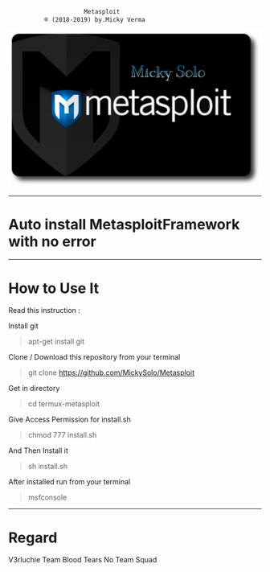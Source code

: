                          Metasploit
              ® (2018-2019) by.Micky Verma
              
 <img src="https://raw.githubusercontent.com/MickySolo/Metasploit/master/PicsArt_08-13-04.51.54.png">

    

______________________________________
# Auto install MetasploitFramework with no error

______________________________________
# How to Use It

Read this instruction :

Install git

> apt-get install git

Clone / Download this repository from your terminal

> git clone https://github.com/MickySolo/Metasploit

Get in directory 

> cd termux-metasploit

Give Access Permission for install.sh

> chmod 777 install.sh

And Then Install it

> sh install.sh

After installed run from your terminal

> msfconsole

______________________________________
# Regard

V3rluchie Team Blood Tears No Team Squad


